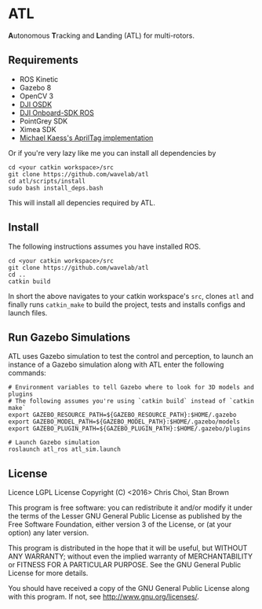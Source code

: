 # ATL

**A**utonomous **T**racking and **L**anding (ATL) for multi-rotors.


## Requirements

- ROS Kinetic
- Gazebo 8
- OpenCV 3
- [DJI OSDK](https://github.com/dji-sdk/Onboard-SDK)
- [DJI Onboard-SDK ROS](https://github.com/dji-sdk/Onboard-SDK-ROS)
- PointGrey SDK
- Ximea SDK
- [Michael Kaess's AprilTag implementation](http://people.csail.mit.edu/kaess/apriltags/)

Or if you're very lazy like me you can install all dependencies by

    cd <your catkin workspace>/src
    git clone https://github.com/wavelab/atl
    cd atl/scripts/install
    sudo bash install_deps.bash

This will install all depencies required by ATL.


## Install

The following instructions assumes you have installed ROS.

    cd <your catkin workspace>/src
    git clone https://github.com/wavelab/atl
    cd ..
    catkin build

In short the above navigates to your catkin workspace's `src`, clones `atl`
and finally runs `catkin_make` to build the project, tests and installs configs
and launch files.


## Run Gazebo Simulations

ATL uses Gazebo simulation to test the control and perception, to launch an
instance of a Gazebo simulation along with ATL enter the following commands:

    # Environment variables to tell Gazebo where to look for 3D models and plugins
    # The following assumes you're using `catkin build` instead of `catkin make`
    export GAZEBO_RESOURCE_PATH=${GAZEBO_RESOURCE_PATH}:$HOME/.gazebo
    export GAZEBO_MODEL_PATH=${GAZEBO_MODEL_PATH}:$HOME/.gazebo/models
    export GAZEBO_PLUGIN_PATH=${GAZEBO_PLUGIN_PATH}:$HOME/.gazebo/plugins

    # Launch Gazebo simulation
    roslaunch atl_ros atl_sim.launch


## License

Licence LGPL License Copyright (C) <2016> Chris Choi, Stan Brown

This program is free software: you can redistribute it and/or modify it under
the terms of the Lesser GNU General Public License as published by the Free
Software Foundation, either version 3 of the License, or (at your option) any
later version.

This program is distributed in the hope that it will be useful, but WITHOUT ANY
WARRANTY; without even the implied warranty of MERCHANTABILITY or FITNESS FOR
A PARTICULAR PURPOSE.  See the GNU General Public License for more details.

You should have received a copy of the GNU General Public License along with
this program.  If not, see <http://www.gnu.org/licenses/>.
